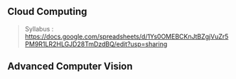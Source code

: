 ## Cloud Computing

> Syllabus : https://docs.google.com/spreadsheets/d/1Ys0OMEBCKnJtBZgjVuZr5PM9R1LR2HLGJD28TmDzdBQ/edit?usp=sharing



## Advanced Computer Vision







